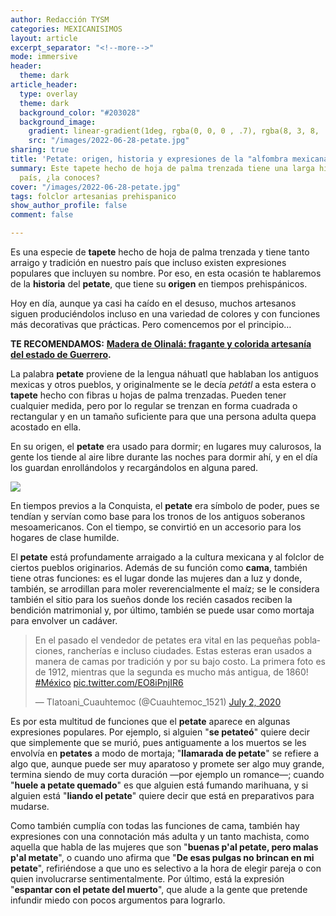 ```yaml
---
author: Redacción TYSM
categories: MEXICANISIMOS
layout: article
excerpt_separator: "<!--more-->"
mode: immersive
header:
  theme: dark
article_header:
  type: overlay
  theme: dark
  background_color: "#203028"
  background_image:
    gradient: linear-gradient(1deg, rgba(0, 0, 0 , .7), rgba(8, 3, 8, .9))
    src: "/images/2022-06-28-petate.jpg"
sharing: true
title: 'Petate: origen, historia y expresiones de la "alfombra mexicana"'
summary: Este tapete hecho de hoja de palma trenzada tiene una larga historia en nuestro
  país, ¿la conoces?
cover: "/images/2022-06-28-petate.jpg"
tags: folclor artesanias prehispanico
show_author_profile: false
comment: false

---
```

Es una especie de **tapete** hecho de hoja de palma trenzada y tiene tanto arraigo y tradición en nuestro país que incluso existen expresiones populares que incluyen su nombre. Por eso, en esta ocasión te hablaremos de la **historia** del **petate**, que tiene su **origen** en tiempos prehispánicos.

Hoy en día, aunque ya casi ha caído en el desuso, muchos artesanos siguen produciéndolos incluso en una variedad de colores y con funciones más decorativas que prácticas. Pero comencemos por el principio…

**TE RECOMENDAMOS:** [**Madera de Olinalá: fragante y colorida artesanía del estado de Guerrero**](https://blog.tonoysumariachi.com/mexicanisimos/2022/08/19/madera-de-olinala-la-fragante-y-colorida-artesania-del-estado-de-guerrero.html)**.**

La palabra **petate** proviene de la lengua náhuatl que hablaban los antiguos mexicas y otros pueblos, y originalmente se le decía _petátl_ a esta estera o **tapete** hecho con fibras u hojas de palma trenzadas. Pueden tener cualquier medida, pero por lo regular se trenzan en forma cuadrada o rectangular y en un tamaño suficiente para que una persona adulta quepa acostado en ella.

En su origen, el **petate** era usado para dormir; en lugares muy calurosos, la gente los tiende al aire libre durante las noches para dormir ahí, y en el día los guardan enrollándolos y recargándolos en alguna pared.

![](https://upload.wikimedia.org/wikipedia/commons/thumb/5/5c/CanastasTenate014.JPG/685px-CanastasTenate014.JPG)

En tiempos previos a la Conquista, el **petate** era símbolo de poder, pues se tendían y servían como base para los tronos de los antiguos soberanos mesoamericanos. Con el tiempo, se convirtió en un accesorio para los hogares de clase humilde.

El **petate** está profundamente arraigado a la cultura mexicana y al folclor de ciertos pueblos originarios. Además de su función como **cama**, también tiene otras funciones: es el lugar donde las mujeres dan a luz y donde, también, se arrodillan para moler reverencialmente el maíz; se le considera también el sitio para los sueños donde los recién casados reciben la bendición matrimonial y, por último, también se puede usar como mortaja para envolver un cadáver.

<blockquote class="twitter-tweet"><p lang="es" dir="ltr">En el pasado el vendedor de petates era vital en las pequeñas poblaciones, rancherías e incluso ciudades. Estas esteras eran usados a manera de camas por tradición y por su bajo costo. La primera foto es de 1912, mientras que la segunda es mucho más antigua, de 1860! <a href="https://twitter.com/hashtag/M%C3%A9xico?src=hash&ref_src=twsrc%5Etfw">#México</a> <a href="https://t.co/EO8iPnjIR6">pic.twitter.com/EO8iPnjIR6</a></p>— Tlatoani_Cuauhtemoc (@Cuauhtemoc_1521) <a href="https://twitter.com/Cuauhtemoc_1521/status/1278526729053593600?ref_src=twsrc%5Etfw">July 2, 2020</a></blockquote> <script async src="https://platform.twitter.com/widgets.js" charset="utf-8"></script>

Es por esta multitud de funciones que el **petate** aparece en algunas expresiones populares. Por ejemplo, si alguien "**se petateó**" quiere decir que simplemente que se murió, pues antiguamente a los muertos se les envolvía en **petates** a modo de mortaja; "**llamarada de petate**" se refiere a algo que, aunque puede ser muy aparatoso y promete ser algo muy grande, termina siendo de muy corta duración —por ejemplo un romance—; cuando "**huele a petate quemado**" es que alguien está fumando marihuana, y si alguien está "**liando el petate**" quiere decir que está en preparativos para mudarse.

Como también cumplía con todas las funciones de cama, también hay expresiones con una connotación más adulta y un tanto machista, como aquella que habla de las mujeres que son "**buenas p'al petate, pero malas p'al metate**", o cuando uno afirma que "**De esas pulgas no brincan en mi petate**", refiriéndose a que uno es selectivo a la hora de elegir pareja o con quien involucrarse sentimentalmente. Por último, está la expresión "**espantar con el petate del muerto**", que alude a la gente que pretende infundir miedo con pocos argumentos para lograrlo.